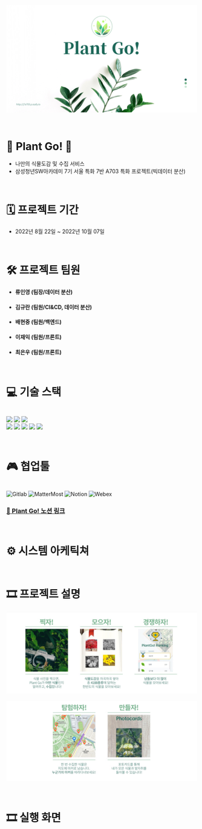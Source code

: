 
![Untitled](readmeimg/plantgo1.png)

<br>

# 🌿 Plant Go! 🌿

- 나만의 식물도감 및 수집 서비스
- 삼성청년SW아카데미 7기 서울 특화 7반 A703 특화 프로젝트(빅데이터 분산)

<br>

# 🗓 프로젝트 기간

- 2022년 8월 22일 ~ 2022년 10월 07일

<br>

# 🛠 프로젝트 팀원

- #### **류인영** (팀장/데이터 분산)
- #### **김규란** (팀원/CI&CD, 데이터 분산)
- #### **배현중** (팀원/백엔드)
- #### **이재익** (팀원/프론트)
- #### **최은우** (팀원/프론트)

<br>

# 💻 기술 스택

<br>
<img src ="https://img.shields.io/badge/framework-SpringBoot-green"></img>
<img src="https://img.shields.io/badge/Library-React-blue"> 
<img src ="https://img.shields.io/badge/database-MySQLDB-purple"></img>
<br>
<img src ="https://img.shields.io/badge/language-Java%2C%20JavaScript-blueviolet"></img>
<img src ="https://img.shields.io/badge/server-S3-orange"></img>
<img src ="https://img.shields.io/badge/server-Docker-blue"></img>
<img src ="https://img.shields.io/badge/server-Jenkins-red"></img>
<img src ="https://img.shields.io/badge/server-Nginx-green"></img>
<br>
<br>

<br>

# 🎮 협업툴

<br>
<img alt="Gitlab" src ="https://img.shields.io/badge/Gitlab-181717.svg?&style=for-the-badge&logo=Gitlab&logoColor=white"/>
<img alt="MatterMost" src ="https://img.shields.io/badge/MatterMost-blue.svg?&style=for-the-badge&logo=MatterMost&logoColor=white"/>
<img alt="Notion" src ="https://img.shields.io/badge/Notion-white.svg?&style=for-the-badge&logo=Notion&logoColor=black"/>
<img alt="Webex" src ="https://img.shields.io/badge/Webex-181717.svg?&style=for-the-badge&logo=Webex&logoColor=green"/>

### <a href="https://www.notion.so/PlantGo-da7d1513eb2648ebbeb1d3d08a08e572"> 🌿 Plant Go! 노션 링크 </a>

<br>

# ⚙ 시스템 아케틱쳐

<br>

# 🎞 프로젝트 설명

![Untitled](readmeimg/intro1.jpg)

![Untitled](readmeimg/intro2.jpg)



<br>

# 🎞 실행 화면

